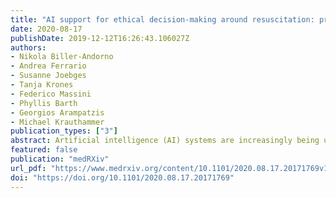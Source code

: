 ```yaml
---
title: "AI support for ethical decision-making around resuscitation: proceed with care"
date: 2020-08-17
publishDate: 2019-12-12T16:26:43.106027Z
authors: 
- Nikola Biller-Andorno
- Andrea Ferrario
- Susanne Joebges
- Tanja Krones
- Federico Massini
- Phyllis Barth
- Georgios Arampatzis
- Michael Krauthammer
publication_types: ["3"]
abstract: Artificial intelligence (AI) systems are increasingly being used in healthcare, thanks to the high level of performance that these systems have proven to deliver. So far, clinical applications have focused on diagnosis and on prediction of outcomes. It is less clear in what way AI can or should support complex clinical decisions that crucially depend on patient preferences. In this paper, we focus on the ethical questions arising from the design, development and deployment of AI systems to support decision-making around cardio-pulmonary resuscitation leading to the determination of a patient's Do Not Attempt to Resuscitate (DNAR) status (also known as code status). The COVID-19 pandemic has made us keenly aware of the difficulties physicians encounter when they have to act quickly in stressful situations without knowing what their patient would have wanted. We discuss the results of an interview study conducted with healthcare professionals in a university hospital aimed at understanding the status quo of resuscitation decision processes while exploring a potential role for AI systems in decision-making around code status. Our data suggest that 1) current practices are fraught with challenges such as insufficient knowledge regarding patient preferences, time pressure and personal bias guiding care considerations and 2) there is considerable openness among clinicians to consider the use of AI-based decision support. We suggest a model for how AI can contribute to improve decision-making around resuscitation and propose a set of ethically relevant preconditions - conceptual, methodological and procedural - that need to be considered in further development and implementation efforts.
featured: false
publication: "medRXiv"
url_pdf: "https://www.medrxiv.org/content/10.1101/2020.08.17.20171769v1.full.pdf"
doi: "https://doi.org/10.1101/2020.08.17.20171769"
---
```


